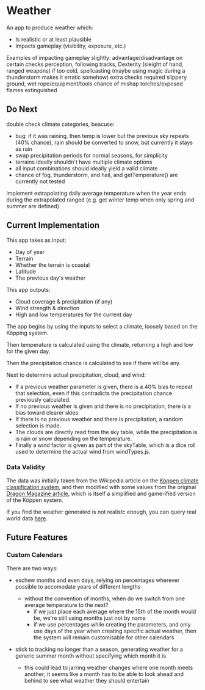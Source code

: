 # Weather

An app to produce weather which:

-   Is realistic or at least plausible
-   Impacts gameplay (visibility, exposure, etc.)

Examples of impacting gameplay slightly: advantage/disadvantage on certain
checks perception, following tracks, Dexterity (sleight of hand, ranged weapons)
if too cold, spellcasting (maybe using magic during a thunderstorm makes it
erratic somehow) extra checks required slippery ground, wet rope/equipment/tools
chance of mishap torches/exposed flames extinguished

## Do Next

double check climate categories, beacuse:

-	bug: if it was raining, then temp is lower but the previous sky repeats (40% chance), rain should be converted to snow, but currently it stays as rain
-   swap precipitation periods for normal seasons, for simplicity
-   terrains ideally shouldn't have multiple climate options
-   all input combinations should ideally yield a valid climate
-	chance of fog, thunderstorm, and hail, and getTemperature() are currently not tested

implement extrapolating daily average temperature when the year ends during the
extrapolated ranged (e.g. get winter temp when only spring and summer are
defined)

## Current Implementation

This app takes as input:

-   Day of year
-   Terrain
-   Whether the terrain is coastal
-   Latitude
-   The previous day's weather

This app outputs:

-   Cloud coverage & precipitation (if any)
-   Wind strength & direction
-   High and low temperatures for the current day

The app begins by using the inputs to select a climate, loosely based on the
Köpping system.

Then temperature is calculated using the climate, returning a high and low for
the given day.

Then the precipitation chance is calculated to see if there will be any.

Next to determine actual precipitation, cloud, and wind:

-   If a previous weather parameter is given, there is a 40% bias to repeat that
    selection, even if this contradicts the precipitation chance previously
    calculated.
-   If no previous weather is given and there is no precipitation, there is a
    bias toward clearer skies.
-   If there is no previous weather and there is precipitation, a random
    selection is made.
-   The clouds are directly read from the sky table, while the precipitation is
    is rain or snow depending on the temperature.
-   Finally a wind factor is given as part of the skyTable, which is a dice roll
    used to determine the actual wind from windTypes.js.

### Data Validity

The data was initially taken from the Wikipedia article on the
[Köppen climate classification system](https://en.wikipedia.org/wiki/K%C3%B6ppen_climate_classification),
and then modified with some values from the original
[Dragon Magazine article](https://annarchive.com/files/Drmg137.pdf), which is
itself a simplified and game-ified version of the Köppen system.

If you find the weather generated is not realistc enough, you can query real
world data [here](https://www.visualcrossing.com/weather/weather-data-services).

## Future Features

### Custom Calendars

There are two ways:

-   eschew months and even days, relying on percentages wherever possible to
    accomodate years of different lengths

    -   without the convention of months, when do we switch from one average
        temperature to the next?
        -   if we just place each average where the 15th of the month would be,
            we're still using months just not by name
        -   if we use percentages while creating the parameters, and only use
            days of the year when creating specific actual weather, then the
            system will remain customisable for other calendars

-   stick to tracking no longer than a season, generating weather for a generic
    summer month without specifying which month it is
    -   this could lead to jarring weather changes where one month meets
        another; it seems like a month has to be able to look ahead and behind
        to see what weather they should entertain
